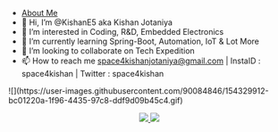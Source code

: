 - [About Me](https://github.com/CyrisXD/CyrisXD/raw/master/bio.gif)
- 👋 Hi, I’m @KishanE5 aka Kishan Jotaniya
- 👀 I’m interested in Coding, R&D, Embedded Electronics
- 🌱 I’m currently learning Spring-Boot, Automation, IoT & Lot More
- 💞️ I’m looking to collaborate on Tech Expedition
- 📫 How to reach me space4kishanjotaniya@gmail.com | InstaID : space4kishan | Twitter : space4kishan

<!---
KishanE5/KishanE5 is a ✨ special ✨ repository because its `README.md` (this file) appears on your GitHub profile.
You can click the Preview link to take a look at your changes.
--->
</p>
![](https://user-images.githubusercontent.com/90084846/154329912-bc01220a-1f96-4435-97c8-ddf9d09b45c4.gif)
<p align=center>
  <a href="https://github.com/KishanE5">
    <img src="https://badges.pufler.dev/visits/KishanE5/KishanE5?style=flat-square&color=black&logo=github">
  </a>
  <a href="https://github.com/KishanE5?tab=repositories">
    <img src="https://badges.pufler.dev/repos/KishanE5?style=flat-square&color=black&logo=github">
  </a>
</p>
